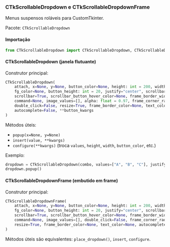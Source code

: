 ### CTkScrollableDropdown e CTkScrollableDropdownFrame

Menus suspensos roláveis para CustomTkinter.

Pacote: `CTkScrollableDropdown`

#### Importação

```python
from CTkScrollableDropdown import CTkScrollableDropdown, CTkScrollableDropdownFrame
```

#### CTkScrollableDropdown (janela flutuante)

Construtor principal:

```python
CTkScrollableDropdown(
    attach, x=None, y=None, button_color=None, height: int = 200, width: int = None,
    fg_color=None, button_height: int = 20, justify="center", scrollbar_button_color=None,
    scrollbar=True, scrollbar_button_hover_color=None, frame_border_width=2, values=[],
    command=None, image_values=[], alpha: float = 0.97, frame_corner_radius=20,
    double_click=False, resize=True, frame_border_color=None, text_color=None,
    autocomplete=False, **button_kwargs
)
```

Métodos úteis:
- `popup(x=None, y=None)`
- `insert(value, **kwargs)`
- `configure(**kwargs)` (troca `values`, `height`, `width`, `button_color`, etc.)

Exemplo:

```python
dropdown = CTkScrollableDropdown(combo, values=["A", "B", "C"], justify="left")
dropdown.popup()
```

#### CTkScrollableDropdownFrame (embutido em frame)

Construtor principal:

```python
CTkScrollableDropdownFrame(
    attach, x=None, y=None, button_color=None, height: int = 200, width: int = None,
    fg_color=None, button_height: int = 20, justify="center", scrollbar_button_color=None,
    scrollbar=True, scrollbar_button_hover_color=None, frame_border_width=2, values=[],
    command=None, image_values=[], double_click=False, frame_corner_radius=True,
    resize=True, frame_border_color=None, text_color=None, autocomplete=False, **button_kwargs
)
```

Métodos úteis são equivalentes: `place_dropdown()`, `insert`, `configure`.

